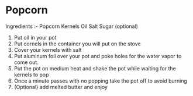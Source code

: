 # Popcorn

Ingredients
:-
Popcorn Kernels
Oil
Salt
Sugar (optional)


1. Put oil in your pot
2. Put cornels in the container you will put on the stove
3. Cover your kernels with salt 
4. Put aluminum foil over your pot and poke holes for the water vapor to come
   out.
5.  Put the pot on medium heat and shake the pot while waiting for the kernels
    to pop 
6.  Once a minute passes with no popping take the pot off to avoid burning
7. (Optional) add melted butter and enjoy
